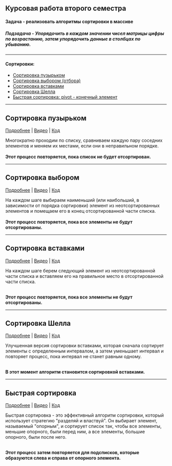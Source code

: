 ## Курсовая работа второго семестра

#### Задача - реализовать алгоритмы сортировки в массиве
##### Подзадача - Упорядочить в каждом значении чисел матрицы цифры по возрастанию, затем упорядочить данные в столбцах по убыванию.

---

#### Сортировки:
- [Сортировка пузырьком](#сортировка-пузырьком)
- [Сортировка выбором (отбора)](#сортировка-выбором)
- [Сортировка вставками](#сортировка-вставками)
- [Сортировка Шелла](#сортировка-шелла)
- [Быстрая сортировка: pivot - конечный элемент](#быстрая-сортировка)

---

## Сортировка пузырьком
[Подробнее](https://www.geeksforgeeks.org/bubble-sort/) | [Видео](https://www.youtube.com/watch?v=62Ai0p1xUpE) | [Код](/Sort/BubbleSort/BubbleSort.h)

Многократно проходим по списку, сравниваем каждую пару соседних элементов и меняем их местами, если они в неправильном порядке.
<br><br>
**Этот процесс повторяется, пока список не будет отсортирован.**

---

## Сортировка выбором
[Подробнее](https://www.geeksforgeeks.org/selection-sort/) | [Видео](https://youtu.be/Q-NXg6Tzyks?si=QR_chDHej30MmWIW) | [Код](/Sort/SelectionSort/SelectionSort.h)

На каждом шаге выбираем наименьший (или наибольший, в зависимости от порядка сортировки) элемент из неотсортированных элементов и помещаем его в конец отсортированной части списка. 
<br><br>
**Этот процесс повторяется, пока все элементы не будут отсортированы.**

---

## Сортировка вставками
[Подробнее](https://www.geeksforgeeks.org/insertion-sort/) | [Видео](https://youtu.be/PEhwXHEPbmI?si=VyOExxp2uIWa15y0) | [Код](/Sort/InsertionSort/InsertionSort.h)

На каждом шаге берем следующий элемент из неотсортированной части списка и вставляем его на правильное место в отсортированной части списка. 
<br><br>

**Этот процесс повторяется, пока все элементы не будут отсортированы.**

---

## Сортировка Шелла
[Подробнее](https://www.geeksforgeeks.org/shellsort/) | [Видео](https://youtu.be/IViqgakt-Eg?si=xBB_LbGcBvKaiWvj) | [Код](/Sort/ShellSort/ShellSort.h)

Улучшенная версия сортировки вставками, которая сначала сортирует элементы с определенным интервалом, а затем уменьшает интервал и повторяет процесс, пока интервал не станет равным одному. 
<br><br>

**В этот момент алгоритм становится сортировкой вставками.**

---

## Быстрая сортировка
[Подробнее](https://www.geeksforgeeks.org/quick-sort/) | [Видео](https://youtu.be/scqHvAIZkhw?si=Gr_zm305M7_JRiN_&t=47) | [Код](/Sort/QuickSort/QuickSort.h)

Быстрая сортировка - это эффективный алгоритм сортировки, который использует стратегию "разделяй и властвуй". Он выбирает элемент, называемый "опорным", и сортирует список так, чтобы все элементы, меньшие опорного, были перед ним, а все элементы, большие опорного, были после него. 
<br><br>

**Этот процесс затем повторяется для подсписков, которые образуются слева и справа от опорного элемента.**
